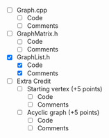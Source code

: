 - [ ] Graph.cpp
  - [ ] Code
  - [ ] Comments
- [ ] GraphMatrix.h
  - [ ] Code
  - [ ] Comments
- [x] GraphList.h
  - [x] Code
  - [x] Comments
- [ ] Extra Credit
  - [ ] Starting vertex (+5 points)
    - [ ] Code
    - [ ] Comments
  - [ ] Acyclic graph (+5 points)
    - [ ] Code
    - [ ] Comments